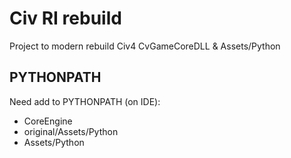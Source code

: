 
Civ RI rebuild
==============

Project to modern rebuild Civ4 CvGameCoreDLL & Assets/Python


PYTHONPATH
----------

Need add to PYTHONPATH (on IDE):
* CoreEngine
* original/Assets/Python
* Assets/Python

